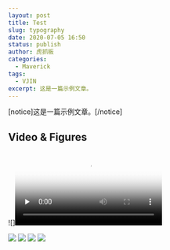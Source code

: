 ```yaml
---
layout: post
title: Test
slug: typography
date: 2020-07-05 16:50
status: publish
author: 虎抓板
categories: 
  - Maverick
tags:
  - VJIN
excerpt: 这是一篇示例文章。
---
```


[notice]这是一篇示例文章。[/notice]



## Video & Figures

![]<video id="video" controls="" preload="none" poster="https://tva1.sinaimg.cn/large/007S8ZIlgy1ggg8omnh1uj30b50ceaap.jpg">
   <source id="mp4" src="http://txycdnwb.miaopai.com/stream/rv0nLTLDgdSZfrFOODRWUlEu8Drzzx401Nb0HQ__.mp4?ssig=fd594dfacb5e30f1a99db2c8616b3b2f&time_stamp=1593947457787 " type="video/mp4">
 </video>
 
 ![](https://tva1.sinaimg.cn/large/007S8ZIlgy1ggg8jk1jhwj30qo0go0zr.jpg)
 ![](https://tva1.sinaimg.cn/large/007S8ZIlgy1ggg8jia3jnj30qo0gogsf.jpg)
 ![](https://tva1.sinaimg.cn/large/007S8ZIlgy1ggg8jh2tryj31900u0dkn.jpg)
 ![](https://tva1.sinaimg.cn/large/007S8ZIlgy1ggg8mw7fmzg30qe0gikjq.gif)
